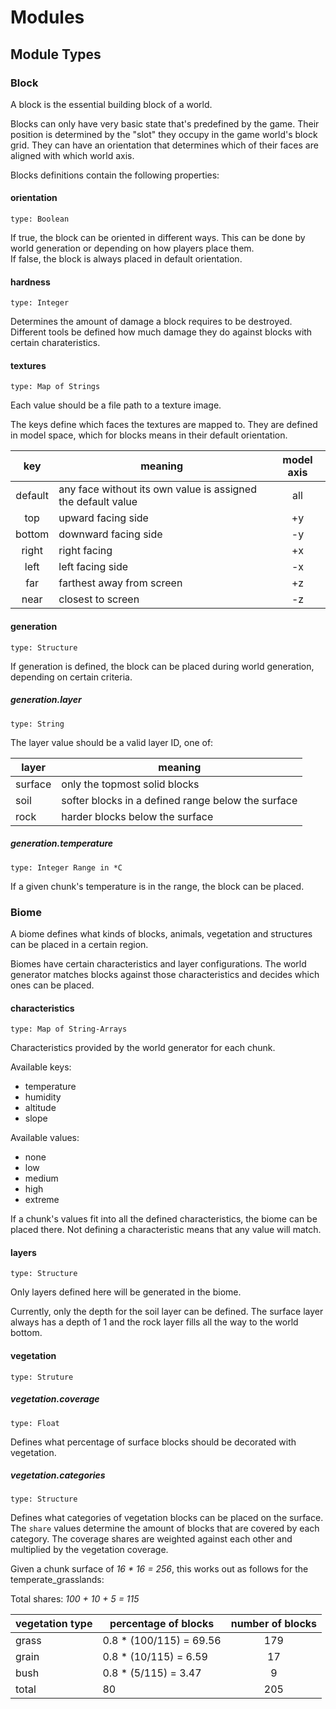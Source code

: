 # Modules

## Module Types

### Block

A block is the essential building block of a world.

Blocks can only have very basic state that's predefined by the game.
Their position is determined by the "slot" they occupy in the game world's block grid.
They can have an orientation that determines which of their faces are aligned with which world axis.

Blocks definitions contain the following properties:


#### orientation

```type: Boolean```

If true, the block can be oriented in different ways. This can be done by world generation or depending on how players place them.  
If false, the block is always placed in default orientation.


#### hardness

```type: Integer```

Determines the amount of damage a block requires to be destroyed.  
Different tools be defined how much damage they do against blocks with certain charateristics.


#### textures

```type: Map of Strings```

Each value should be a file path to a texture image.

The keys define which faces the textures are mapped to.
They are defined in model space, which for blocks means in their default orientation.

| key | meaning | model axis |
| :--: | -- | :--: |
| default | any face without its own value is assigned the default value | all |
| top | upward facing side | +y |
| bottom | downward facing side | -y |
| right | right facing | +x |
| left | left facing side | -x |
| far | farthest away from screen | +z |
| near | closest to screen | -z |


#### generation

```type: Structure```

If generation is defined, the block can be placed during world generation, depending on certain criteria.

##### generation.layer

```type: String```

The layer value should be a valid layer ID, one of:

| layer | meaning |
| -- | -- |
| surface | only the topmost solid blocks |
| soil | softer blocks in a defined range below the surface |
| rock | harder blocks below the surface |


##### generation.temperature

```type: Integer Range in *C```

If a given chunk's temperature is in the range, the block can be placed.



### Biome

A biome defines what kinds of blocks, animals, vegetation and structures can be placed in a certain region.

Biomes have certain characteristics and layer configurations.
The world generator matches blocks against those characteristics and decides which ones can be placed.

#### characteristics

```type: Map of String-Arrays```

Characteristics provided by the world generator for each chunk.

Available keys:

* temperature
* humidity
* altitude
* slope

Available values:
* none
* low
* medium
* high
* extreme

If a chunk's values fit into all the defined characteristics, the biome can be placed there.
Not defining a characteristic means that any value will match.

#### layers

```type: Structure```

Only layers defined here will be generated in the biome.

Currently, only the depth for the soil layer can be defined.
The surface layer always has a depth of 1 and the rock layer fills all the way to the world bottom.


#### vegetation

```type: Struture```

##### vegetation.coverage

```type: Float```

Defines what percentage of surface blocks should be decorated with vegetation.

##### vegetation.categories

```type: Structure```

Defines what categories of vegetation blocks can be placed on the surface.
The ```share``` values determine the amount of blocks that are covered by each category.
The coverage shares are weighted against each other and multiplied by the vegetation coverage.


Given a chunk surface of _16 * 16 = 256_, this works out as follows for the temperate_grasslands:

Total shares: _100 + 10 + 5 = 115_

| vegetation type | percentage of blocks | number of blocks |
| -- | -- | :--: |
| grass | 0.8 * (100/115) = 69.56 | 179 |
| grain | 0.8 * (10/115) = 6.59 | 17 |
| bush | 0.8 * (5/115) = 3.47 | 9 |
| total | 80 | 205 |